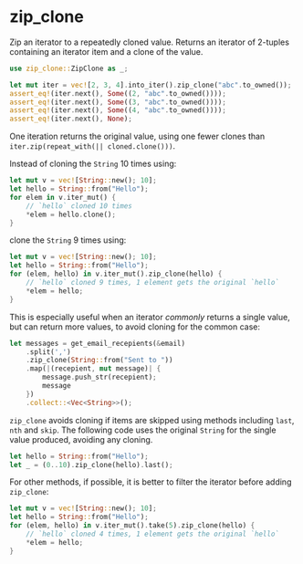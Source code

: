 # zip_clone

Zip an iterator to a repeatedly cloned value.
Returns an iterator of 2-tuples containing an iterator item and a clone of the value.

```rust
use zip_clone::ZipClone as _;

let mut iter = vec![2, 3, 4].into_iter().zip_clone("abc".to_owned());
assert_eq!(iter.next(), Some((2, "abc".to_owned())));
assert_eq!(iter.next(), Some((3, "abc".to_owned())));
assert_eq!(iter.next(), Some((4, "abc".to_owned())));
assert_eq!(iter.next(), None);
```

One iteration returns the original value, using one fewer clones than
`iter.zip(repeat_with(|| cloned.clone()))`.

Instead of cloning the `String` 10 times using:
```rust
let mut v = vec![String::new(); 10];
let hello = String::from("Hello");
for elem in v.iter_mut() {
    // `hello` cloned 10 times
    *elem = hello.clone();
}
```
clone the `String` 9 times using:
```rust
let mut v = vec![String::new(); 10];
let hello = String::from("Hello");
for (elem, hello) in v.iter_mut().zip_clone(hello) {
    // `hello` cloned 9 times, 1 element gets the original `hello`
    *elem = hello;
}
```

This is especially useful when an iterator *commonly* returns a single value, but can return more values, to avoid cloning for the common case:
```rust
let messages = get_email_recepients(&email)
    .split(',')
    .zip_clone(String::from("Sent to "))
    .map(|(recepient, mut message)| {
        message.push_str(recepient);
        message
    })
    .collect::<Vec<String>>();
```

`zip_clone` avoids cloning if items are skipped using methods including `last`, `nth` and `skip`.
The following code uses the original `String` for the single value produced, avoiding any cloning.
```rust
let hello = String::from("Hello");
let _ = (0..10).zip_clone(hello).last();
```

For other methods, if possible, it is better to filter the iterator before adding `zip_clone`:
```rust
let mut v = vec![String::new(); 10];
let hello = String::from("Hello");
for (elem, hello) in v.iter_mut().take(5).zip_clone(hello) {
    // `hello` cloned 4 times, 1 element gets the original `hello`
    *elem = hello;
}
```
